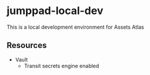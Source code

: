 # jumppad-local-dev

This is a local development environment for Assets Atlas

## Resources

- Vault
    - Transit secrets engine enabled